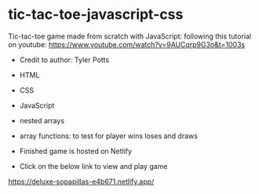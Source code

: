 # tic-tac-toe-javascript-css

Tic-tac-toe game made from scratch with JavaScript: following this  tutorial on youtube: https://www.youtube.com/watch?v=9AUCqrp9G3o&t=1003s

* Credit to author: Tyler Potts


* HTML
* CSS
* JavaScript 
* nested arrays
* array functions: to test for player wins loses and draws

* Finished game is hosted on Netlify 
* Click on the below link to view and play game

https://deluxe-sopapillas-e4b671.netlify.app/




